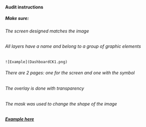 #### Audit instructions

##### Make sure: 

###### The screen designed matches the image
###### All layers have a name and belong to a group of graphic elements
    
    
    ![Example](DashboardCK1.png)
    
###### There are 2 pages: one for the screen and one with the symbol
###### The overlay is done with transparency
###### The mask was used to change the shape of the image


##### [Example here](https://www.figma.com/file/7hv3wv2rUPRY0Sc3Dd7lZh/UI-I-Challenge---UI-Ex-11)
